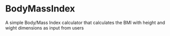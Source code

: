 # BodyMassIndex
A simple Body/Mass Index calculator that calculates the BMI with height and wight dimensions as input from users
